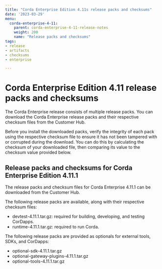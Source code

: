 ```yaml
---
title: "Corda Enterprise Edition 4.11s release packs and checksums"
date: '2023-03-29'
menu:
  corda-enterprise-4-11:
    parent: corda-enterprise-4-11-release-notes
    weight: 200
    name: "Release packs and checksums"
tags:
- release
- artifacts
- checksums
- enterprise

---
```


# Corda Enterprise Edition 4.11 release packs and checksums

The Corda Enterprise release consists of multiple release packs. You can download the Corda Enterprise release packs and their respective checksum files from the Customer Hub.

Before you install the downloaded packs, verify the integrity of each pack using the respective checksum file to ensure it has not been tampered with or corrupted during the download. You can do this by calculating the checksum of your downloaded file, then comparing its value to the checksum value provided below.

## Release packs and checksums for Corda Enterprise Edition 4.11.1

The release packs and checksum files for Corda Enterprise 4.11.1 can be downloaded from the Customer Hub.

The following release packs are available, along with their respective checksum files:
* devtest-4.11.1.tar.gz: required for building, developing, and testing CorDapps.
* runtime-4.11.1.tar.gz: required to run Corda.

The following release packs are provided as optionals for external tools, SDKs, and CorDapps:
* optional-sdk-4.11.1.tar.gz
* optional-gateway-plugins-4.11.1.tar.gz
* optional-tools-4.11.1.tar.gz

